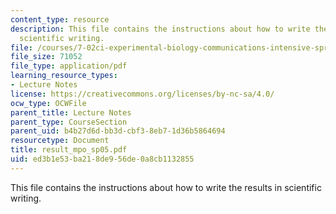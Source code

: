 ```yaml
---
content_type: resource
description: This file contains the instructions about how to write the results in
  scientific writing.
file: /courses/7-02ci-experimental-biology-communications-intensive-spring-2005/ed3b1e53ba218de956de0a8cb1132855_result_mpo_sp05.pdf
file_size: 71052
file_type: application/pdf
learning_resource_types:
- Lecture Notes
license: https://creativecommons.org/licenses/by-nc-sa/4.0/
ocw_type: OCWFile
parent_title: Lecture Notes
parent_type: CourseSection
parent_uid: b4b27d6d-bb3d-cbf3-8eb7-1d36b5864694
resourcetype: Document
title: result_mpo_sp05.pdf
uid: ed3b1e53-ba21-8de9-56de-0a8cb1132855
---
```

This file contains the instructions about how to write the results in scientific writing.